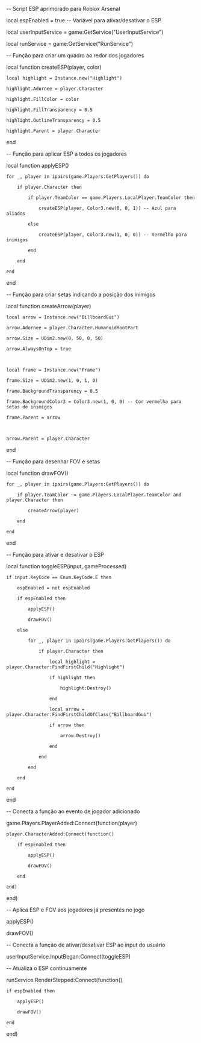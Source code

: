 -- Script ESP aprimorado para Roblox Arsenal



local espEnabled = true -- Variável para ativar/desativar o ESP

local userInputService = game:GetService("UserInputService")

local runService = game:GetService("RunService")



-- Função para criar um quadro ao redor dos jogadores

local function createESP(player, color)

    local highlight = Instance.new("Highlight")

    highlight.Adornee = player.Character

    highlight.FillColor = color

    highlight.FillTransparency = 0.5

    highlight.OutlineTransparency = 0.5

    highlight.Parent = player.Character

end



-- Função para aplicar ESP a todos os jogadores

local function applyESP()

    for _, player in ipairs(game.Players:GetPlayers()) do

        if player.Character then

            if player.TeamColor == game.Players.LocalPlayer.TeamColor then

                createESP(player, Color3.new(0, 0, 1)) -- Azul para aliados

            else

                createESP(player, Color3.new(1, 0, 0)) -- Vermelho para inimigos

            end

        end

    end

end



-- Função para criar setas indicando a posição dos inimigos

local function createArrow(player)

    local arrow = Instance.new("BillboardGui")

    arrow.Adornee = player.Character.HumanoidRootPart

    arrow.Size = UDim2.new(0, 50, 0, 50)

    arrow.AlwaysOnTop = true



    local frame = Instance.new("Frame")

    frame.Size = UDim2.new(1, 0, 1, 0)

    frame.BackgroundTransparency = 0.5

    frame.BackgroundColor3 = Color3.new(1, 0, 0) -- Cor vermelha para setas de inimigos

    frame.Parent = arrow



    arrow.Parent = player.Character

end



-- Função para desenhar FOV e setas

local function drawFOV()

    for _, player in ipairs(game.Players:GetPlayers()) do

        if player.TeamColor ~= game.Players.LocalPlayer.TeamColor and player.Character then

            createArrow(player)

        end

    end

end



-- Função para ativar e desativar o ESP

local function toggleESP(input, gameProcessed)

    if input.KeyCode == Enum.KeyCode.E then

        espEnabled = not espEnabled

        if espEnabled then

            applyESP()

            drawFOV()

        else

            for _, player in ipairs(game.Players:GetPlayers()) do

                if player.Character then

                    local highlight = player.Character:FindFirstChild("Highlight")

                    if highlight then

                        highlight:Destroy()

                    end

                    local arrow = player.Character:FindFirstChildOfClass("BillboardGui")

                    if arrow then

                        arrow:Destroy()

                    end

                end

            end

        end

    end

end



-- Conecta a função ao evento de jogador adicionado

game.Players.PlayerAdded:Connect(function(player)

    player.CharacterAdded:Connect(function()

        if espEnabled then

            applyESP()

            drawFOV()

        end

    end)

end)



-- Aplica ESP e FOV aos jogadores já presentes no jogo

applyESP()

drawFOV()



-- Conecta a função de ativar/desativar ESP ao input do usuário

userInputService.InputBegan:Connect(toggleESP)



-- Atualiza o ESP continuamente

runService.RenderStepped:Connect(function()

    if espEnabled then

        applyESP()

        drawFOV()

    end

end)
